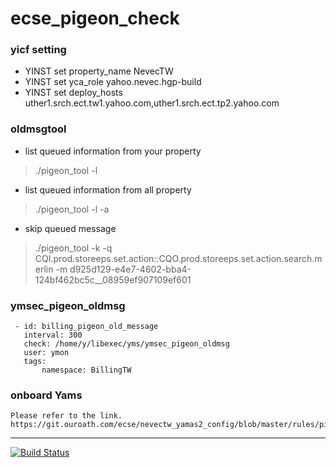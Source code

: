 # ecse_pigeon_check
### yicf setting

- YINST set property_name NevecTW
- YINST set yca_role yahoo.nevec.hgp-build
- YINST set deploy_hosts uther1.srch.ect.tw1.yahoo.com,uther1.srch.ect.tp2.yahoo.com 

### oldmsgtool

 * list queued information from your property 

> ./pigeon_tool -l

* list queued information from all property

> ./pigeon_tool -l -a

* skip queued message

> ./pigeon_tool -k -q
 CQI.prod.storeeps.set.action::CQO.prod.storeeps.set.action.search.merlin
-m d925d129-e4e7-4602-bba4-124bf462bc5c__08959ef907109ef601

### ymsec_pigeon_oldmsg


     - id: billing_pigeon_old_message
       interval: 300
       check: /home/y/libexec/yms/ymsec_pigeon_oldmsg
       user: ymon
       tags:
           namespace: BillingTW

### onboard Yams
    Please refer to the link.
    https://git.ouroath.com/ecse/nevectw_yamas2_config/blob/master/rules/pigeon_300.yo
---
[![Build Status](https://api.screwdriver.corp.yahoo.com:4443/badge/310646/component/icon)](https://api.screwdriver.corp.yahoo.com:4443/badge/310646/component/target)
